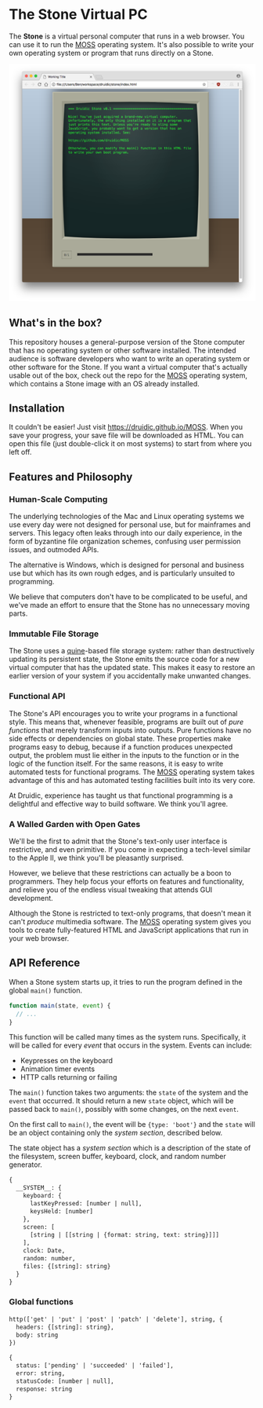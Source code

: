 # The Stone Virtual PC

The **Stone** is a virtual personal computer that runs in a web browser.
You can use it to run the [MOSS](https://github.com/druidic/MOSS) operating system.
It's also possible to write your own operating system or program that runs directly on a Stone.

![Screenshot of a Stone computer running a simple program](screenshot.png)

## What's in the box?

This repository houses a general-purpose version of the Stone computer
that has no operating system or other software installed. The intended
audience is software developers who want to write an operating system
or other software for the Stone. If you want a virtual computer that's
actually usable out of the box, check out the repo for the
[MOSS](https://github.com/druidic/MOSS) operating system, which contains
a Stone image with an OS already installed.

## Installation

It couldn't be easier! Just visit https://druidic.github.io/MOSS.
When you save your progress, your save file will be downloaded as HTML.
You can open this file (just double-click it on most systems)
to start from where you left off.

## Features and Philosophy

### Human-Scale Computing

The underlying technologies of the Mac and Linux operating systems
we use every day were not designed for personal use, but for mainframes
and servers. This legacy often leaks through into our daily experience,
in the form of byzantine file organization schemes, confusing user permission
issues, and outmoded APIs.

The alternative is Windows, which is designed for personal and business
use but which has its own rough edges, and is particularly unsuited to
programming.

We believe that computers don't have to be complicated to be useful,
and we've made an effort to ensure that the Stone has no unnecessary
moving parts.

### Immutable File Storage

The Stone uses a [quine](https://en.wikipedia.org/wiki/Quine_(computing))-based file storage system:
rather than destructively updating its persistent state,
the Stone emits the source code for a new virtual computer that has the updated state.
This makes it easy to restore an earlier version of your system if
you accidentally make unwanted changes.

### Functional API

The Stone's API encourages you to write your programs in a functional style.
This means that, whenever feasible, programs are built out of *pure functions*
that merely transform inputs into outputs.
Pure functions have no side effects or dependencies on global state.
These properties make programs easy to debug, because if a function produces
unexpected output, the problem must lie either in the inputs to the function
or in the logic of the function itself.
For the same reasons, it is easy to write automated tests for functional
programs. The [MOSS](https://github.com/druidic/MOSS) operating system
takes advantage of this and has automated testing facilities
built into its very core.

At Druidic, experience has taught us that functional programming is a
delightful and effective way to build software. We think you'll agree.

### A Walled Garden with Open Gates

We'll be the first to admit that the Stone's text-only
user interface is restrictive, and even primitive.
If you come in expecting a tech-level similar to the Apple II,
we think you'll be pleasantly surprised.

However, we believe that these restrictions
can actually be a boon to programmers.
They help focus your efforts on features and functionality,
and relieve you of the endless visual tweaking that attends
GUI development.

Although the Stone is restricted to text-only programs, that
doesn't mean it can't *produce* multimedia software. The
[MOSS](https://github.com/druidic/MOSS) operating system gives you tools to
create fully-featured HTML and JavaScript applications that run in your
web browser.

## API Reference

When a Stone system starts up, it tries to run the program defined in the global `main()` function.

```javascript
function main(state, event) {
  // ...
}
```

This function will be called many times as the system runs. Specifically, it will be called for
every *event* that occurs in the system. Events can include:

- Keypresses on the keyboard
- Animation timer events
- HTTP calls returning or failing

The `main()` function takes two arguments: the `state` of the system and the `event` that occurred.
It should return a new `state` object, which will be passed back to `main()`, possibly with some changes,
on the next `event`.

On the first call to `main()`, the event will be `{type: 'boot'}` and the `state` will be an object containing
only the *system section*, described below.

The state object has a *system section* which is a description
of the state of the filesystem, screen buffer, keyboard, clock, and random number generator.

```
{
  __SYSTEM__: {
    keyboard: {
      lastKeyPressed: [number | null],
      keysHeld: [number]
    },
    screen: [
      [string | [[string | {format: string, text: string}]]]
    ],
    clock: Date,
    random: number,
    files: {[string]: string}
  }
}
```

### Global functions

```
http(['get' | 'put' | 'post' | 'patch' | 'delete'], string, {
  headers: {[string]: string},
  body: string
})
```

```
{
  status: ['pending' | 'succeeded' | 'failed'],
  error: string,
  statusCode: [number | null],
  response: string
}
```
